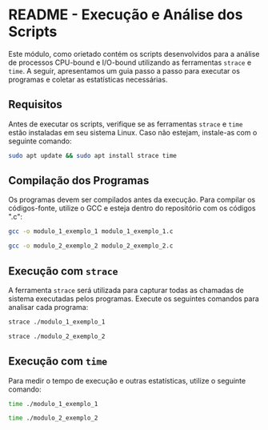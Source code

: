 # README - Execução e Análise dos Scripts

Este módulo, como orietado contém os scripts desenvolvidos para a análise de processos CPU-bound e I/O-bound utilizando as ferramentas `strace` e `time`. A seguir, apresentamos um guia passo a passo para executar os programas e coletar as estatísticas necessárias.

## Requisitos

Antes de executar os scripts, verifique se as ferramentas `strace` e `time` estão instaladas em seu sistema Linux. Caso não estejam, instale-as com o seguinte comando:

```bash
sudo apt update && sudo apt install strace time
```

## Compilação dos Programas

Os programas devem ser compilados antes da execução. Para compilar os códigos-fonte, utilize o GCC e esteja dentro do repositório com os códigos ".c":

```bash
gcc -o modulo_1_exemplo_1 modulo_1_exemplo_1.c

gcc -o modulo_2_exemplo_2 modulo_2_exemplo_2.c
```

## Execução com `strace`

A ferramenta `strace` será utilizada para capturar todas as chamadas de sistema executadas pelos programas. Execute os seguintes comandos para analisar cada programa:

```bash
strace ./modulo_1_exemplo_1

strace ./modulo_2_exemplo_2
```

## Execução com `time`

Para medir o tempo de execução e outras estatísticas, utilize o seguinte comando:

```bash
time ./modulo_1_exemplo_1

time ./modulo_2_exemplo_2
```
